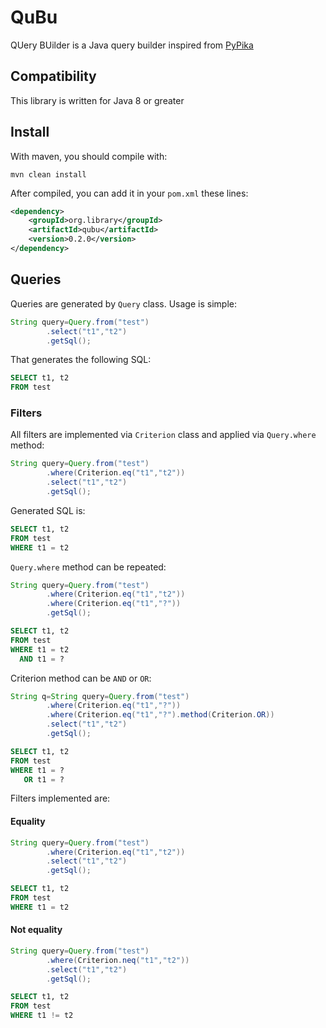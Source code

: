 # QuBu

QUery BUilder is a Java query builder inspired from [PyPika](https://github.com/kayak/pypika)

## Compatibility

This library is written for Java 8 or greater

## Install

With maven, you should compile with:

```
mvn clean install
```

After compiled, you can add it in your `pom.xml` these lines:

```xml
<dependency>
    <groupId>org.library</groupId>
    <artifactId>qubu</artifactId>
    <version>0.2.0</version>
</dependency>
```

## Queries

Queries are generated by `Query` class. Usage is simple:

```java
String query=Query.from("test")
        .select("t1","t2")
        .getSql();
```

That generates the following SQL:

```sql
SELECT t1, t2
FROM test
```

### Filters

All filters are implemented via `Criterion` class and applied via `Query.where` method:

```java
String query=Query.from("test")
        .where(Criterion.eq("t1","t2"))
        .select("t1","t2")
        .getSql();
```

Generated SQL is:

```sql
SELECT t1, t2
FROM test
WHERE t1 = t2
```

`Query.where` method can be repeated:

```java
String query=Query.from("test")
        .where(Criterion.eq("t1","t2"))
        .where(Criterion.eq("t1","?"))
        .getSql();
```

```sql
SELECT t1, t2
FROM test
WHERE t1 = t2
  AND t1 = ?
```

Criterion method can be `AND` or `OR`:

```java
String q=String query=Query.from("test")
        .where(Criterion.eq("t1","?"))
        .where(Criterion.eq("t1","?").method(Criterion.OR))
        .select("t1","t2")
        .getSql();
```

```sql
SELECT t1, t2
FROM test
WHERE t1 = ?
   OR t1 = ?
```

Filters implemented are:

#### Equality

```java
String query=Query.from("test")
        .where(Criterion.eq("t1","t2"))
        .select("t1","t2")
        .getSql();
```

```sql
SELECT t1, t2
FROM test
WHERE t1 = t2
```

#### Not equality

```java
String query=Query.from("test")
        .where(Criterion.neq("t1","t2"))
        .select("t1","t2")
        .getSql();
```

```sql
SELECT t1, t2
FROM test
WHERE t1 != t2
```